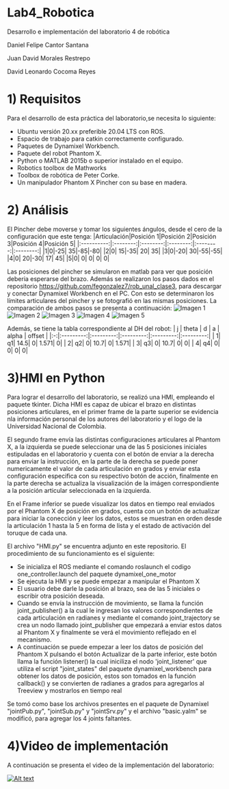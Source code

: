 # Lab4_Robotica
Desarrollo e implementación del laboratorio 4 de robótica


Daniel Felipe Cantor Santana

Juan David Morales Restrepo

David Leonardo Cocoma Reyes

# 1) Requisitos
Para el desarrollo de esta práctica del laboratorio,se necesita lo siguiente:
  - Ubuntu versión 20.xx preferible 20.04 LTS con ROS.
  - Espacio de trabajo para catkin correctamente configurado.
  - Paquetes de Dynamixel Workbench. 
  - Paquete del robot Phantom X.
  - Python o MATLAB 2015b o superior instalado en el equipo.
  - Robotics toolbox de Mathworks
  - Toolbox de robótica de Peter Corke.
  - Un manipulador Phantom X Pincher con su base en madera.


# 2) Análisis

El Pincher debe moverse y tomar los siguientes ángulos, desde el cero de la configuración que este tenga:
|Articulación|Posición 1|Posición 2|Posición 3|Posición 4|Posición 5|
|:----------:|:--------:|:--------:|:--------:|:--------:|:--------:|
|1|0|-25| 35|-85|-80|
|2|0| 15|-35| 20| 35|
|3|0|-20| 30|-55|-55|
|4|0| 20|-30| 17| 45|
|5|0|  0|  0|  0|  0|

Las posiciones del pincher se simularon en matlab para ver que posición deberia esperarse del brazo. Además se realizaron los pasos dados en el repositorio https://github.com/fegonzalez7/rob_unal_clase3, para descargar y conectar Dynamixel Workbench en el PC. Con esto se determinaron los límites articulares del pincher y se fotografió en las mismas posiciones. La comparación de ambos pasos se presenta a continuación:
![Imagen 1](https://github.com/Robotica-2022-I/Lab4_Robotica/blob/main/Imagenes/Comparación_P1.png)
![Imagen 2](https://github.com/Robotica-2022-I/Lab4_Robotica/blob/main/Imagenes/Comparación_P2.png)
![Imagen 3](https://github.com/Robotica-2022-I/Lab4_Robotica/blob/main/Imagenes/Comparación_P3.png)
![Imagen 4](https://github.com/Robotica-2022-I/Lab4_Robotica/blob/main/Imagenes/Comparación_P4.png)
![Imagen 5](https://github.com/Robotica-2022-I/Lab4_Robotica/blob/main/Imagenes/Comparación_P5.png)

Además, se tiene la tabla correspondiente al DH del robot:
| j |     theta |         d |         a |     alpha |    offset |
|:-:|:---------:|:---------:|:---------:|:---------:|:---------:|
|  1|         q1|       14.5|          0|      1.571|          0|
|  2|         q2|          0|       10.7|          0|      1.571|
|  3|         q3|          0|       10.7|          0|          0|
|  4|         q4|          0|          0|          0|          0|

# 3)HMI en Python
Para lograr el desarrollo del laboratorio, se realizó una HMI, empleando el paquete tkinter. 
Dicha HMI es capaz de ubicar el brazo en distintas posiciones articulares, en el primer frame de la parte superior se evidencia nla información personal de los autores del laboratorio y el logo de la Universidad Nacional de Colombia.

El segundo frame envía las distintas configuraciones articulares al Phantom X, a la izquierda se puede seleccionar una de las 5 posiciones iniciales estipuladas en el laboratorio y cuenta con el botón de enviar a la derecha para enviar la instrucción, en la parte de la derecha se puede poner numericamente el valor de cada articulación en grados y enviar esta configuración especifica con su respectivo botón de acción, finalmente en la parte derecha se actualiza la visualización de la imágen correspondiente a la posición articular seleccionada en la izquierda.

En el Frame inferior se puede visualizar los datos en tiempo real enviados por el Phantom X de posición en grados, cuenta con un botón de actualizar para iniciar la conección y leer los datos, estos se muestran en orden desde la articulación 1 hasta la 5 en forma de lista y el estado de activación del toruque de cada una.

El archivo "HMI.py" se encuentra adjunto en este repositorio. El procedimiento de su funcionamiento es el siguiente:
   - Se inicializa el ROS mediante el comando roslaunch el codigo one_controller.launch del paquete dynamixel_one_motor
   - Se ejecuta la HMI y se puede empezar a manipular el Phantom X
   - El usuario debe darle la posición al brazo, sea de las 5 iniciales o escribir otra posición deseada.
   - Cuando se envía la instrucción de movimiento, se llama la función joint_publisher() a la cual le ingresan los valores correspondientes de cada articulación en radianes y mediante el comando joint_trajectory se crea un nodo llamado joint_publisher que empezará a enviar estos datos al Phantom X y finalmente se verá el movimiento reflejado en el mecanismo.
   - A continuación se puede empezar a leer los datos de posición del Phantom X pulsando el botón Actualizar de la parte inferior, este botón llama la función listener() la cual iniciliza el nodo 'joint_listener' que utiliza el script "joint_states" del paquete dynamixel_workbench para obtener los datos de posición, estos son tomados en la función callback() y se convierten de radianes a grados para agregarlos al Treeview y mostrarlos en tiempo real

Se tomó como base los archivos presentes en el paquete de Dynamixel "jointPub.py", "jointSub.py" y "jointSrv.py"  y el archivo "basic.yalm" se modificó, para agregar los 4 joints faltantes.


# 4)Video de implementación
A continuación se presenta el video de la implementación del laboratorio:


  [![Alt text](https://img.youtube.com/vi/uRHSwcJ6vfw/0.jpg)](https://www.youtube.com/watch?v=uRHSwcJ6vfw)


